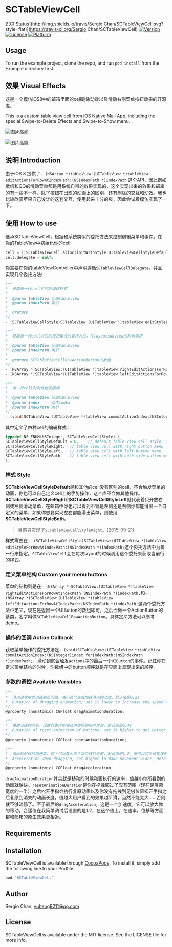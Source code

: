 # SCTableViewCell

[![CI Status](http://img.shields.io/travis/Sergio Chan/SCTableViewCell.svg?style=flat)](https://travis-ci.org/Sergio Chan/SCTableViewCell)
[![Version](https://img.shields.io/cocoapods/v/SCTableViewCell.svg?style=flat)](http://cocoapods.org/pods/SCTableViewCell)
[![License](https://img.shields.io/cocoapods/l/SCTableViewCell.svg?style=flat)](http://cocoapods.org/pods/SCTableViewCell)
[![Platform](https://img.shields.io/cocoapods/p/SCTableViewCell.svg?style=flat)](http://cocoapods.org/pods/SCTableViewCell)

## Usage

To run the example project, clone the repo, and run `pod install` from the Example directory first.

## 效果 Visual Effects

这是一个模仿iOS8中的邮箱里面的cell删除动效以及滑动右侧菜单按钮效果的开源库。

This is a custom table view cell from iOS Native Mail App, including the special Swipe-to-Delete Effects and Swipe-to-Show menu.

![图片高能](https://raw.githubusercontent.com/SergioChan/SCTableViewCell/master/Preview/intro_1.gif)

![图片高能](https://raw.githubusercontent.com/SergioChan/SCTableViewCell/master/Preview/intro_2.gif)

## 说明 Introduction
由于iOS 8 提供了`- (NSArray *)tableView:(UITableView *)tableView editActionsForRowAtIndexPath:(NSIndexPath *)indexPath` 这个API，因此例如微信和QQ的滑动菜单都是用系统自带的效果实现的，这个实现出来的效果和邮箱的有一些不一样，除了按钮在出现的动画上的区别，还有删除的交互和动效。我也比较欣赏苹果自己设计的这套交互，使用起来十分的爽，因此尝试着模仿实现了一下。

## 使用 How to use

继承SCTableViewCell，根据和系统类似的委托方法来控制编辑菜单和事件。在你的TableView中初始化你的cell:

```Objective-C
cell = [[SCTableViewCell alloc]initWithStyle:UITableViewCellStyleDefault reuseIdentifier:@"reuseIdentifier" inTableView:self.tableView withSCStyle:SCTableViewCellStyleRight];
cell.delegate = self;
```

你需要在你的tableViewController中声明遵循`SCTableViewCellDelegate`，并且实现几个委托方法:

```Objective-C
/**
*  获取每一行cell对应的编辑样式
*
*  @param tableView 父级tableview
*  @param indexPath 索引
*
*  @return
*/
- (SCTableViewCellStyle)SCTableView:(UITableView *)tableView editStyleForRowAtIndexPath:(NSIndexPath *)indexPath;

/**
*  获取每一行cell对应的按钮集合的委托方法，在layoutsubview的时候调用
*
*  @param tableView 父级tableview
*  @param indexPath 索引
*
*  @return SCTableViewCellRowActionButton的数组
*/
- (NSArray *)SCTableView:(UITableView *)tableView rightEditActionsForRowAtIndexPath:(NSIndexPath *)indexPath;
- (NSArray *)SCTableView:(UITableView *)tableView leftEditActionsForRowAtIndexPath:(NSIndexPath *)indexPath;

/**
*  每一行cell的动作触发回调
*
*  @param tableView 父级tableview
*  @param index     动作index
*  @param indexPath 索引
*/
- (void)SCTableView:(UITableView *)tableView commitActionIndex:(NSInteger)index forIndexPath:(NSIndexPath *)indexPath;
```

其中定义了四种cell的编辑样式：

```Objective-C
typedef NS_ENUM(NSInteger, SCTableViewCellStyle) {
SCTableViewCellStyleDefault = 0,    // default table view cell style, just like UITableViewCell
SCTableViewCellStyleRight,  // table view cell with right button menu
SCTableViewCellStyleLeft,   // table view cell with left button menu
SCTableViewCellStyleBoth    // table view cell with both side button menu
};
```
### 样式 Style
**SCTableViewCellStyleDefault**是和其他的cell没有区别的cell，不会触发菜单的动画，你也可以自己定义cell上的手势操作，这个库不会做其他操作。**SCTableViewCellStyleRight**和**SCTableViewCellStyleLeft**就代表着只开放右侧或左侧滑动菜单，在邮箱中你也可以看到不管是左侧还是右侧你都能滑出一个自定义的菜单，如果你想要实现左右都能滑出菜单，则使用**SCTableViewCellStyleBoth**。

> 目前只实现了`SCTableViewCellStyleRight`。(2015-09-21)

样式需要在
`- (SCTableViewCellStyle)SCTableView:(UITableView *)tableView editStyleForRowAtIndexPath:(NSIndexPath *)indexPath;`这个委托方法中为每一行来指定。`SCTableViewCell`会在每次layout的时候调用这个委托来获取当前行的样式。

### 定义菜单结构 Custom your menu buttons
菜单的结构则是在`- (NSArray *)SCTableView:(UITableView *)tableView rightEditActionsForRowAtIndexPath:(NSIndexPath *)indexPath;`和`- (NSArray *)SCTableView:(UITableView *)tableView leftEditActionsForRowAtIndexPath:(NSIndexPath *)indexPath;`这两个委托方法中定义，现在是返回一个UIButton的数组即可，之后会做一个ActionButton的基类，名字叫做`SCTableViewCellRowActionButton`。具体定义方法可以参考demo。

### 操作的回调 Action Callback
获取菜单操作的委托方法是`- (void)SCTableView:(UITableView *)tableView commitActionIndex:(NSInteger)index forIndexPath:(NSIndexPath *)indexPath;`，滑动到底会触发`actions`中的最后一个`UIButton`的事件。记住你在定义菜单结构的时候，你数组中的button顺序就是在界面上呈现出来的顺序。

### 参数的调控 Available Variables

```Objective-C
/**
*  滑动过程中的动画刷新间隔，减小这个值会加速滑动的动效，默认值是0.2s
*  Duration of dragging animation, set it lower to increase the speed of dragging, default is 0.2s
*/
@property (nonatomic) CGFloat dragAnimationDuration;

/**
*  重置动画的时长，设置的更大能够获得更好的用户体验，默认值是0.4s
*  Duration of reset animation of buttons, set it higher to get better user experience, default is 0.4s
*/
@property (nonatomic) CGFloat resetAnimationDuration;

/**
*  滑动的时候的加速度，这个可以放大你手指位移的距离，默认值是1.2，就可以和系统实现的效果差不多了
*  Acceleration when dragging, set higher to make movement wider, default is 1.2, which is similar to the effect of system implementation
*/
@property (nonatomic) CGFloat dragAcceleration;
```

`dragAnimationDuration`其实就是移动的时候动画执行的速率，值越小你所看到的动画就越快。`resetAnimationDuration`是你在拖拽超过了应有范围（现在是屏幕宽度的一半）之后松开手指会执行复原动画以及你没有拖拽到足够位置松开手指之后复原到消失的动画长度，值越大用户看到的效果越平滑，当然不能太大……否则就不够流畅了。至于最后的`dragAcceleration`，这是一个加速度，它可以放大你的移动，合适值在我简单调试后设置的是1.2，在这个值上，在速率，位移等方面都和邮箱的原生效果更相近。

## Requirements

## Installation

SCTableViewCell is available through [CocoaPods](http://cocoapods.org). To install
it, simply add the following line to your Podfile:

```ruby
pod "SCTableViewCell"
```

## Author

Sergio Chan, yuheng9211@qq.com

## License

SCTableViewCell is available under the MIT license. See the LICENSE file for more info.

